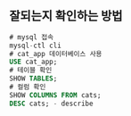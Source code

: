 ## 잘되는지 확인하는 방법


```sql
# mysql 접속
mysql-ctl cli
# cat_app 데이터베이스 사용
USE cat_app;
# 테이블 확인
SHOW TABLES;
# 컬럼 확인
SHOW COLUMNS FROM cats;
DESC cats; - describe
```